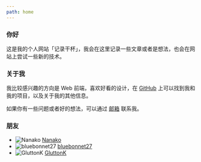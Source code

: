 ```yaml
---
path: home
---
```


### 你好

这是我的个人网站「记录干杯」，我会在这里记录一些文章或者是想法，也会在网站上尝试一些新的技术。

### 关于我

我比较感兴趣的方向是 Web 前端，喜欢好看的设计，在 [GitHub](https://github.com/Lifeni "@Lifeni") 上可以找到我和我的项目，以及关于我的其他信息。

如果你有一些问题或者好的想法，可以通过 [邮箱](mailto:liangfengning@foxmail.com "liangfengning@foxmail.com") 联系我。

### 朋友

- ![Nanako](https://file.lifeni.life/avatar/friends/Nanako.jpg "Nanako") [Nanako](https://tanakarino.cn/)
- ![bluebonnet27](https://file.lifeni.life/avatar/friends/bluebonnet27.jpg "bluebonnet27") [bluebonnet27](https://blog.bluebonnet27.xyz/)
- ![GluttonK](https://file.lifeni.life/avatar/friends/GluttonK.jpg "GluttonK") [GluttonK](https://blog.csdn.net/GluttonK/)